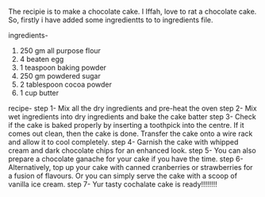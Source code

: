 The recipie is to make a chocolate cake. I Iffah, love to rat a chocolate cake. So, firstly i have added some ingredientts to to ingredients file.

ingredients-
1. 250 gm all purpose flour
2. 4 beaten egg
3. 1 teaspoon baking powder
4. 250 gm powdered sugar
5. 2 tablespoon cocoa powder
6. 1 cup butter

recipe-
step 1- Mix all the dry ingredients and pre-heat the oven
step 2- Mix wet ingredients into dry ingredients and bake the cake batter
step 3- Check if the cake is baked properly by inserting a toothpick into the centre. If it comes out clean, then the cake is done. Transfer the cake onto a wire rack and allow it to cool completely. 
step 4- Garnish the cake with whipped cream and dark chocolate chips for an enhanced look.
step 5- You can also prepare a chocolate ganache for your cake if you have the time.
step 6- Alternatively, top up your cake with canned cranberries or strawberries for a fusion of flavours.
Or you can simply serve the cake with a scoop of vanilla ice cream.
step 7- Yur tasty cochalate cake is ready!!!!!!!!
